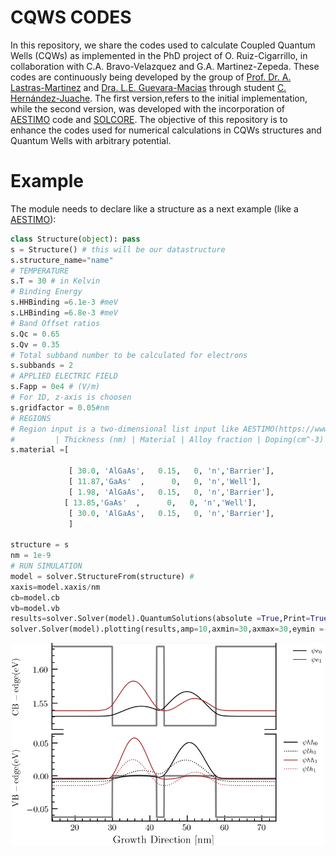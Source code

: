 # CQWS CODES
In this repository, we share the codes used to calculate Coupled Quantum Wells (CQWs) as implemented in the PhD project of O. Ruiz-Cigarrillo, in collaboration with C.A. Bravo-Velazquez and G.A. Martinez-Zepeda. These codes are continuously being developed by the group of  [Prof. Dr. A. Lastras-Martinez](https://scholar.google.com.mx/citations?user=D7IB_lIAAAAJ&hl=en&oi=ao) and [Dra. L.E. Guevara-Macias](https://scholar.google.es/citations?user=BDxMfXYAAAAJ&hl=es&oi=ao) through student [C. Hernández-Juache](https://github.com/orgs/NanophotonIICOs/people/Citlali-Juache). The first version,refers to the initial implementation, while the second version,  was developed  with the incorporation of [AESTIMO](https://www.aestimosolver.org/) code and [SOLCORE](https://www.solcore.solar/). The objective of this repository is to enhance the codes used for numerical calculations in CQWs structures and Quantum Wells with arbitrary potential.
<p align=center>

# Example

The module needs to declare like a structure as a next example (like a [AESTIMO](https://www.aestimosolver.org/)):

``` python
class Structure(object): pass
s = Structure() # this will be our datastructure
s.structure_name="name"
# TEMPERATURE
s.T = 30 # in Kelvin
# Binding Energy
s.HHBinding =6.1e-3 #meV
s.LHBinding =6.8e-3 #meV
# Band Offset ratios
s.Qc = 0.65
s.Qv = 0.35
# Total subband number to be calculated for electrons
s.subbands = 2
# APPLIED ELECTRIC FIELD
s.Fapp = 0e4 # (V/m)
# For 1D, z-axis is choosen
s.gridfactor = 0.05#nm
# REGIONS
# Region input is a two-dimensional list input like AESTIMO(https://www.aestimosolver.org/) .
#         | Thickness (nm) | Material | Alloy fraction | Doping(cm^-3) | n or p type |
s.material =[

             [ 30.0, 'AlGaAs',   0.15,   0, 'n','Barrier'],
             [ 11.87,'GaAs'  ,      0,   0, 'n','Well'],
             [ 1.98, 'AlGaAs',   0.15,   0, 'n','Barrier'],
            [ 13.85,'GaAs'  ,      0,   0, 'n','Well'],
             [ 30.0, 'AlGaAs',   0.15,   0, 'n','Barrier'],
             ]

structure = s
nm = 1e-9
# RUN SIMULATION
model = solver.StructureFrom(structure) #
xaxis=model.xaxis/nm
cb=model.cb
vb=model.vb
results=solver.Solver(model).QuantumSolutions(absolute =True,Print=True)
solver.Solver(model).plotting(results,amp=10,axmin=30,axmax=30,eymin =-0.01,eymax=0.01,hymin=-0.2,hymax=-2,save=False)
```

<p align=center>
  <img src="examples/example.png" width="500">
</p>
